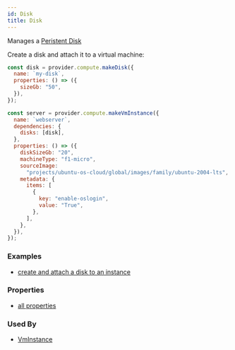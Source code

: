 ```yaml
---
id: Disk
title: Disk
---
```


Manages a [Peristent Disk](https://cloud.google.com/compute/docs/disks#pdspecs)

Create a disk and attach it to a virtual machine:

```js
const disk = provider.compute.makeDisk({
  name: `my-disk`,
  properties: () => ({
    sizeGb: "50",
  }),
});

const server = provider.compute.makeVmInstance({
  name: `webserver`,
  dependencies: {
    disks: [disk],
  },
  properties: () => ({
    diskSizeGb: "20",
    machineType: "f1-micro",
    sourceImage:
      "projects/ubuntu-os-cloud/global/images/family/ubuntu-2004-lts",
    metadata: {
      items: [
        {
          key: "enable-oslogin",
          value: "True",
        },
      ],
    },
  }),
});
```

### Examples

- [create and attach a disk to an instance](https://github.com/grucloud/grucloud/blob/main/examples/google/vm/iac.js)

### Properties

- [all properties](https://cloud.google.com/compute/docs/reference/rest/v1/disks/insert)

### Used By

- [VmInstance](./VmInstance.md)
